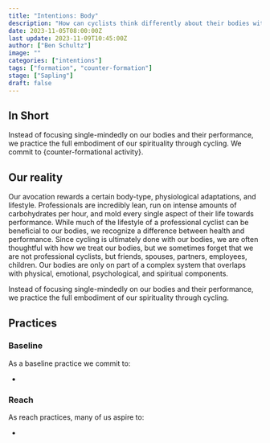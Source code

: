 ```yaml
---
title: "Intentions: Body"
description: "How can cyclists think differently about their bodies within a culture that is obsessed with watts per kilo, body image, food as fuel, and bodies as a less-than-deal machine?"
date: 2023-11-05T08:00:00Z
last update: 2023-11-09T10:45:00Z
author: ["Ben Schultz"]
image: ""
categories: ["intentions"]
tags: ["formation", "counter-formation"]
stage: ["Sapling"]
draft: false
---
```


## In Short

Instead of focusing single-mindedly on our bodies and their performance, we practice the full embodiment of our spirituality through cycling. We commit to {counter-formational activity}.

## Our reality

Our avocation rewards a certain body-type, physiological adaptations, and lifestyle. Professionals are incredibly lean, run on intense amounts of carbohydrates per hour, and mold every single aspect of their life towards performance. While much of the lifestyle of a professional cyclist can be beneficial to our bodies, we recognize a difference between health and performance. Since cycling is ultimately done with our bodies, we are often thoughtful with how we treat our bodies, but we sometimes forget that we are not professional cyclists, but friends, spouses, partners, employees, children. Our bodies are only on part of a complex system that overlaps with physical, emotional, psychological, and spiritual components.

Instead of focusing single-mindedly on our bodies and their performance, we practice the full embodiment of our spirituality through cycling.

## Practices

### Baseline

As a baseline practice we commit to:

-

### Reach

As reach practices, many of us aspire to:

-

